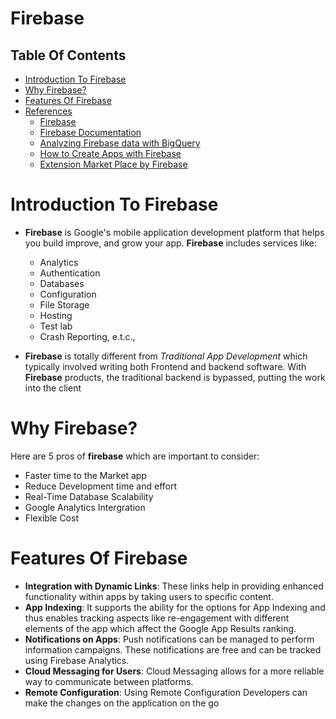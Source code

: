 # Firebase

## Table Of Contents
- [Introduction To Firebase](#Introduction-To-Firebase)
- [Why Firebase?](#Why-Firebase?)
- [Features Of Firebase](#Features-Of-Firebase)
- [References]()
    - [Firebase](https://firebase.google.com/docs/guides)
    - [Firebase Documentation](https://firebase.google.com/docs)
    - [Analyzing Firebase data with BigQuery](https://www.youtube.com/watch?v=jlfREntil-Q&list=PLl-K7zZEsYLmt8sbyRuTUObBschmC-Wdd&index=2)
    - [How to Create Apps with Firebase](https://www.freecodecamp.org/news/create-apps-with-firebase/)
    - [Extension Market Place by Firebase](https://extensions.dev/extensions)

# Introduction To Firebase
* __Firebase__ is Google's mobile application development platform that helps you build improve, and grow your app. __Firebase__ includes services like:
    - Analytics
    - Authentication
    - Databases
    - Configuration
    - File Storage
    - Hosting
    - Test lab
    - Crash Reporting, e.t.c.,

* __Firebase__ is totally different from _Traditional App Development_ which typically involved writing both Frontend and backend software. With __Firebase__ products, the traditional backend is bypassed, putting the work into the client

# Why Firebase?
Here are 5 pros of __firebase__ which are important to consider:
* Faster time to the Market app
* Reduce Development time and effort
* Real-Time Database Scalability
* Google Analytics Intergration
* Flexible Cost

# Features Of Firebase
* __Integration with Dynamic Links__: These links help in providing enhanced functionality within apps by taking users to specific content.
* __App Indexing__: It supports the ability for the options for App Indexing and thus enables tracking aspects like re-engagement with different elements of the app which affect the Google App Results ranking. 
* __Notifications on Apps__: Push notifications can be managed to perform information campaigns. These notifications are free and can be tracked using Firebase Analytics. 
* __Cloud Messaging for Users__: Cloud Messaging allows for a more reliable way to communicate between platforms.
* __Remote Configuration__: Using Remote Configuration Developers can make the changes on the application on the go